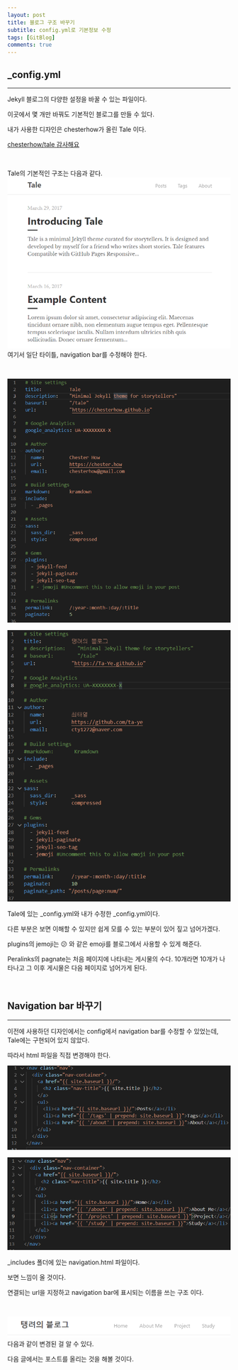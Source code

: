 ```yaml
---
layout: post
title: 블로그 구조 바꾸기
subtitle: config.yml로 기본정보 수정
tags: [GitBlog]
comments: true
---
```


## _config.yml

---

Jekyll 블로그의 다양한 설정을 바꿀 수 있는 파일이다.

이곳에서 몇 개만 바꿔도 기본적인 블로그를 만들 수 있다.

내가 사용한 디자인은 chesterhow가 올린 Tale 이다.

[chesterhow/tale 감사해요](https://github.com/chesterhow/tale)

<br>

Tale의 기본적인 구조는 다음과 같다.
![GB.png](/assets/img/GB10.png)
여기서 일단 타이틀, navigation bar를 수정해야 한다.

<br>

![GB](/assets/img/GB5.png)

![GB.png](/assets/img/GB6.png)

Tale에 있는 _config.yml와 내가 수정한 _config.yml이다.

다른 부분은 보면 이해할 수 있지만 쉽게 모를 수 있는 부분이 있어 짚고 넘어가겠다.

plugins의 jemoji는 😕 와 같은 emoji를 블로그에서 사용할 수 있게 해준다.

Peralinks의 pagnate는 처음 페이지에 나타내는 게시물의 수다. 10개라면 10개가 나타나고 그 이후 게시물은 다음 페이지로 넘어가게 된다.

<br>

## Navigation bar 바꾸기

---

이전에 사용하던 디자인에서는 config에서 navigation bar를 수정할 수 있었는데, Tale에는 구현되어 있지 않았다.

따라서 html 파일을 직접 변경해야 한다.

![GB.png](/assets/img/GB7.png)

![GB.png](/assets/img/GB8.png)

_includes 폴더에 있는 navigation.html 파일이다.

보면 느낌이 올 것이다.

연결되는 url을 지정하고 navigation bar에 표시되는 이름을 쓰는 구조 이다.

<br>

![GB.png](/assets/img/GB9.png)
다음과 같이 변경된 걸 알 수 있다.

다음 글에서는 포스트를 올리는 것을 해볼 것이다.